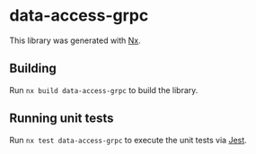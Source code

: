 # data-access-grpc

This library was generated with [Nx](https://nx.dev).

## Building

Run `nx build data-access-grpc` to build the library.

## Running unit tests

Run `nx test data-access-grpc` to execute the unit tests via [Jest](https://jestjs.io).
